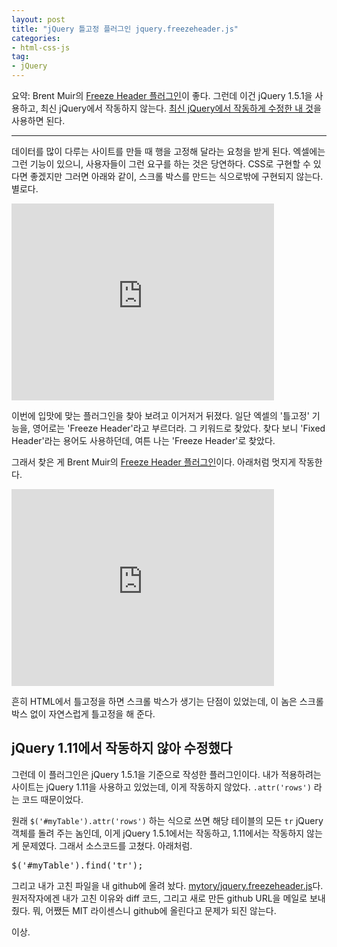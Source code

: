 ```yaml
---
layout: post
title: "jQuery 틀고정 플러그인 jquery.freezeheader.js"
categories:
- html-css-js
tag:
- jQuery
---
```


요약: Brent Muir의 [Freeze Header 플러그인](http://brentmuir.com/projects/freezeheader/)이 좋다. 그런데 이건 jQuery 1.5.1을 사용하고, 최신 jQuery에서 작동하지 않는다. [최신 jQuery에서 작동하게 수정한 내 것](https://github.com/mytory/jquery.freezeheader.js)을 사용하면 된다.

--------------

데이터를 많이 다루는 사이트를 만들 때 행을 고정해 달라는 요청을 받게 된다. 엑셀에는 그런 기능이 있으니, 사용자들이 그런 요구를 하는 것은 당연하다. CSS로 구현할 수 있다면 좋겠지만 그러면 아래와 같이, 스크롤 박스를 만드는 식으로밖에 구현되지 않는다. 별로다.

<iframe width="420" height="315" src="https://www.youtube.com/embed/LEacNnvC5wQ" frameborder="0" allowfullscreen></iframe>

이번에 입맛에 맞는 플러그인을 찾아 보려고 이거저거 뒤졌다. 일단 엑셀의 '틀고정' 기능을, 영어로는 'Freeze Header'라고 부르더라. 그 키워드로 찾았다. 찾다 보니 'Fixed Header'라는 용어도 사용하던데, 여튼 나는 'Freeze Header'로 찾았다. 

그래서 찾은 게 Brent Muir의 [Freeze Header 플러그인](http://brentmuir.com/projects/freezeheader/)이다. 아래처럼 멋지게 작동한다.

<iframe width="420" height="315" src="https://www.youtube.com/embed/NjtUnrLCu4w" frameborder="0" allowfullscreen></iframe>

흔히 HTML에서 틀고정을 하면 스크롤 박스가 생기는 단점이 있었는데, 이 놈은 스크롤박스 없이 자연스럽게 틀고정을 해 준다.

## jQuery 1.11에서 작동하지 않아 수정했다

그런데 이 플러그인은 jQuery 1.5.1을 기준으로 작성한 플러그인이다. 내가 적용하려는 사이트는 jQuery 1.11을 사용하고 있었는데, 이게 작동하지 않았다. `.attr('rows')` 라는 코드 때문이었다. 

원래 `$('#myTable').attr('rows')` 하는 식으로 쓰면 해당 테이블의 모든 `tr` jQuery 객체를 돌려 주는 놈인데, 이게 jQuery 1.5.1에서는 작동하고, 1.11에서는 작동하지 않는 게 문제였다. 그래서 소스코드를 고쳤다. 아래처럼.

<pre>
$('#myTable').find('tr');
</pre>

그리고 내가 고친 파일을 내 github에 올려 놨다. [mytory/jquery.freezeheader.js](https://github.com/mytory/jquery.freezeheader.js)다. 원저작자에겐 내가 고친 이유와 diff 코드, 그리고 새로 만든 github URL을 메일로 보내 줬다. 뭐, 어쨌든 MIT 라이센스니 github에 올린다고 문제가 되진 않는다.

이상.

